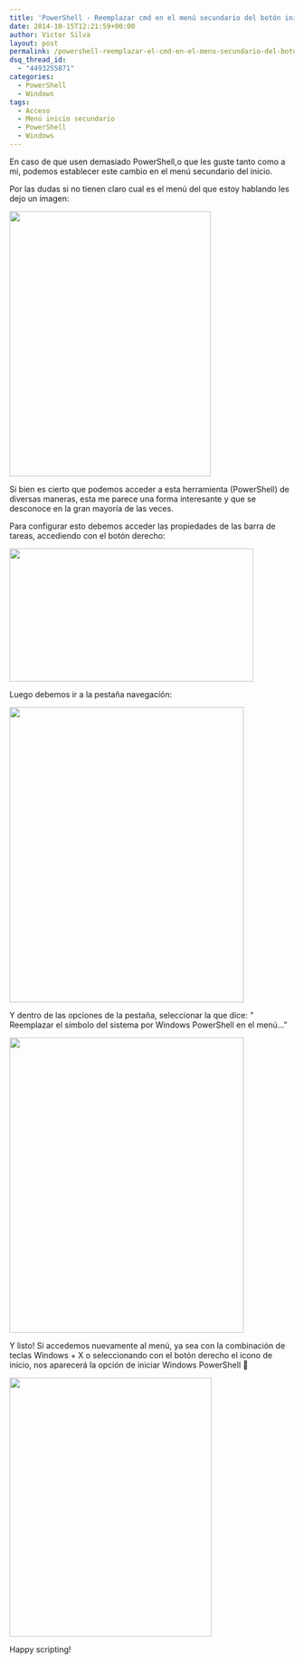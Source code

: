 ```yaml
---
title: 'PowerShell - Reemplazar cmd en el menú secundario del botón inicio (Windows 8.1 / Server 2012 R2)'
date: 2014-10-15T12:21:59+00:00
author: Victor Silva
layout: post
permalink: /powershell-reemplazar-el-cmd-en-el-menu-secundario-del-boton-inicio-windows-8-1-server-2012-r2/
dsq_thread_id:
  - "4493255871"
categories:
  - PowerShell
  - Windows
tags:
  - Acceso
  - Menú inicio secundario
  - PowerShell
  - Windows
---
```

En caso de que usen demasiado PowerShell,o que les guste tanto como a mi, podemos establecer este cambio en el menú secundario del inicio.

Por las dudas si no tienen claro cual es el menú del que estoy hablando les dejo un imagen:

<img src="https://lh6.googleusercontent.com/-U0fWAjvLnr8/VM1MmtF7r3I/AAAAAAAAGyQ/Fxk-EC3wnIA/w307-h431-no/PS_Start_Menu.png" width="356" height="468" class="alignnone" />

Si bien es cierto que podemos acceder a esta herramienta (PowerShell) de diversas maneras, esta me parece una forma interesante y que se desconoce en la gran mayoría de las veces.

Para configurar esto debemos acceder las propiedades de las barra de tareas, accediendo con el botón derecho:

<img src="https://lh4.googleusercontent.com/-HGpbj1xKOfM/VJhY542FCWI/AAAAAAAAGVU/BICsPUduUTQ/w431-h235-no/PS_START_MENU_2.png" width="431" height="235" class="alignnone" />

Luego debemos ir a la pestaña navegación:

<img src="https://lh3.googleusercontent.com/-Gki_TrNDDRE/VJhY56XHlOI/AAAAAAAAGVM/CN8j9M-r-9c/w414-h521-no/PS_START_MENU_3.png" width="414" height="521" class="alignnone" />

Y dentro de las opciones de la pestaña, seleccionar la que dice: "
Reemplazar el símbolo del sistema por Windows PowerShell en el menú&#8230;"


<img src="https://lh6.googleusercontent.com/-AWyQAEFiJ_U/VJhY5zTU50I/AAAAAAAAGVQ/ytSVlHVP1hM/w414-h521-no/PS_START_MENU_4.png" width="414" height="521" class="alignnone" />

Y listo! Si accedemos nuevamente al menú, ya sea con la combinación de teclas Windows + X o seleccionando con el botón derecho el icono de inicio, nos aparecerá la opción de iniciar Windows PowerShell 🙂

<img src="https://lh5.googleusercontent.com/-XRMcqZhsUfM/VJhbxD20RzI/AAAAAAAAGVg/6eMz8xhBNzI/w357-h457-no/PS_START_MENU_5.png" width="357" height="457" class="alignnone" />

Happy scripting!